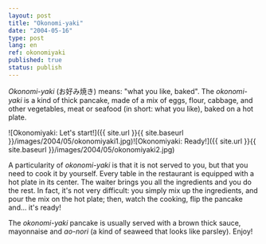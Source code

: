 ```yaml
---
layout: post
title: "Okonomi-yaki"
date: "2004-05-16"
type: post
lang: en
ref: okonomiyaki
published: true
status: publish
---
```




_Okonomi-yaki_ (お好み焼き) means: "what you like, baked". The _okonomi-yaki_ is a kind of thick pancake, made of a mix of eggs, flour, cabbage, and other vegetables, meat or seafood (in short: what you like), baked on a hot plate.

![Okonomiyaki: Let's start!]({{ site.url }}{{ site.baseurl }}/images/2004/05/okonomiyaki1.jpg)![Okonomiyaki: Ready!]({{ site.url }}{{ site.baseurl }}/images/2004/05/okonomiyaki2.jpg)

A particularity of _okonomi-yaki_ is that it is not served to you, but that you need to cook it by yourself. Every table in the restaurant is equipped with a hot plate in its center. The waiter brings you all the ingredients and you do the rest. In fact, it's not very difficult: you simply mix up the ingredients, and pour the mix on the hot plate; then, watch the cooking, flip the pancake and... it's ready!

The _okonomi-yaki_ pancake is usually served with a brown thick sauce, mayonnaise and _ao-nori_ (a kind of seaweed that looks like parsley). Enjoy!


